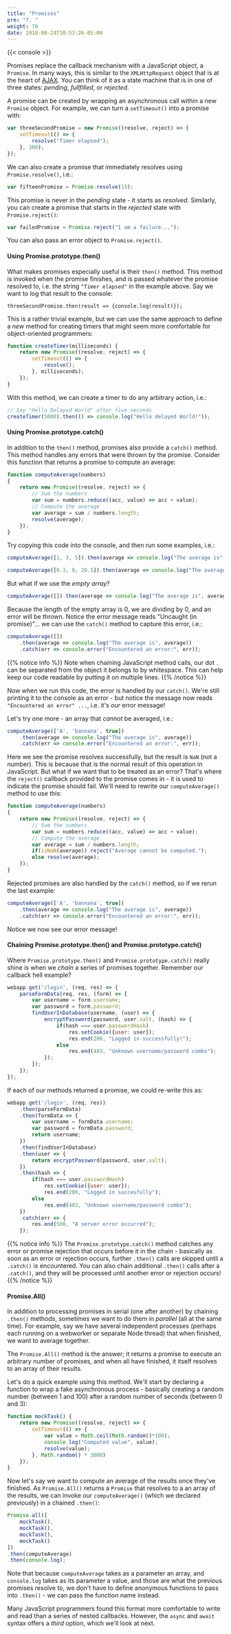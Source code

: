```yaml
---
title: "Promises"
pre: "7. "
weight: 70
date: 2018-08-24T10:53:26-05:00
---
```


{{< console >}}

Promises replace the callback mechanism with a JavaScript object, a `Promise`.  In many ways, this is similar to the `XMLHttpRequest` object that is at the heart of [AJAX](<ref "c-js/11-ajax">).  You can think of it as a state machine that is in one of three states: _pending_, _fullfilled_, or _rejected_.  

A promise can be created by wrapping an asynchronous call within a new `Promise` object.  For example, we can turn a `setTimeout()` into a promise with:

```js
var threeSecondPromise = new Promise((resolve, reject) => {
    setTimeout(() => {
        resolve("Timer elapsed");
    }, 300);
});
```

We can also create a promise that immediately resolves using `Promise.resolve()`, i.e.:

```js
var fifteenPromise = Promise.resolve(15);
```

This promise is never in the _pending_ state - it starts as _resolved_.  Similarly, you can create a promise that starts in the _rejected_ state with `Promise.reject()`:

```js
var failedPromise = Promise.reject("I am a failure...");
```

You can also pass an error object to `Promise.reject()`.

#### Using Promise.prototype.then()

What makes promises especially useful is their `then()` method.  This method is invoked when the promise finishes, and is passed whatever the promise resolved to, i.e. the string `"Timer elapsed"` in the example above.  Say we want to log that result to the console:

```
threeSecondPromise.then(result => {console.log(result)});
```

This is a rather trivial example, but we can use the same approach to define a _new_ method for creating timers that might seem more comfortable for object-oriented programmers:

```js
function createTimer(milliseconds) {
    return new Promise((resolve, reject) => {
        setTimeout(() => {
            resolve();
        }, milliseconds);
    });
}
```

With this method, we can create a timer to do any arbitrary action, i.e.:

```js
// Say "Hello Delayed World" after five seconds
createTimer(5000).then(() => console.log("Hello delayed World!"));
```

#### Using Promise.prototype.catch()

In addition to the `then()` method, promises also provide a `catch()` method.  This method handles any errors that were thrown by the promise.  Consider this function that returns a promise to compute an average:

```js
function computeAverage(numbers)
{
    return new Promise((resolve, reject) => {
        // Sum the numbers
        var sum = numbers.reduce((acc, value) => acc + value);
        // Compute the average 
        var average = sum / numbers.length;
        resolve(average);
    });
}
```

Try copying this code into the console, and then run some examples, i.e.:

```js
computeAverage([1, 3, 5]).then(average => console.log("The average is", average));
```

```js
computeAverage([0.3, 8, 20.5]).then(average => console.log("The average is", average));
```

But what if we use the _empty array_?

```js
computeAverage([]).then(average => console.log("The average is", average));
```

Because the length of the empty array is 0, we are dividing by 0, and an error will be thrown.  Notice the error message reads "Uncaught (in promise)"... we can use the `catch()` method to capture this error, i.e.:

```js
computeAverage([])
    .then(average => console.log("The average is", average))
    .catch(err => console.error("Encountered an error:", err));
```

{{% notice info %}} 
Note when chaining JavaScript method calls, our dot `.` can be separated from the object it belongs to by whitespace.  This can help keep our code readable by putting it on multiple lines.
{{% /notice %}}

Now when we run this code, the error is handled by our `catch()`.  We're still printing it to the console as an error - but notice the message now reads `"Encountered an error" ...`, i.e. it's _our_ error message!

Let's try one more - an array that _cannot_ be averaged, i.e.:

```js
computeAverage(['A', 'bannana', true])
    .then(average => console.log("The average is", average))
    .catch(err => console.error("Encountered an error:", err));
```

Here we see the promise resolves successfully, but the result is `NaN` (not a number).  This is because that is the normal result of this operation in JavaScript.  But what if we want that to be treated as an error?  That's where the `reject()` callback provided to the promise comes in - it is used to indicate the promise should fail.  We'll need to rewrite our `computeAverage()` method to use this:

```js
function computeAverage(numbers)
{
    return new Promise((resolve, reject) => {
        // Sum the numbers
        var sum = numbers.reduce((acc, value) => acc + value);
        // Compute the average 
        var average = sum / numbers.length;
        if(isNaN(average)) reject("Average cannot be computed.");
        else resolve(average);
    });
}
```

Rejected promises are also handled by the `catch()` method, so if we rerun the last example:

```js
computeAverage(['A', 'bannana', true])
    .then(average => console.log("The average is", average))
    .catch(err => console.error("Encountered an error:", err));
```

Notice we now see our error message!

#### Chaining Promise.prototype.then() and Promise.prototype.catch()

Where `Promise.prototype.then()` and `Promise.prototype.catch()` really shine is when we _chain_ a series of promises together.  Remember our callback hell example?

```js
webapp.get('/login', (req, res) => {
    parseFormData(req, res, (form) => {
        var username = form.username;
        var password = form.password;
        findUserInDatabase(username, (user) => {
            encryptPassword(password, user.salt, (hash) => {
                if(hash === user.passwordHash) 
                    res.setCookie({user: user});
                    res.end(200, "Logged in successfully!");
                else
                    res.end(403, "Unknown username/password combo");
            });
        });
    });
});
```

If each of our methods returned a promise, we could re-write this as:

```js
webapp.get('/login', (req, res))
    .then(parseFormData)
    .then(formData => {
        var username = formData.username;
        var password = formData.password;
        return username;
    })
    .then(findUserInDatabase)
    .then(user => {
        return encryptPassword(password, user.salt);
    })
    .then(hash => {
        if(hash === user.passwordHash)
            res.setCookie({user: user});
            res.end(200, "Logged in succesfully");
        else 
            res.end(403, "Unknown username/password combo");
    })
    .catch(err => {
        res.end(500, "A server error occurred");
    });
```

{{% notice info %}}
The `Promise.prototype.catch()` method catches any error or promise rejection that occurs before it in the chain - basically as soon as an error or rejection occurs, further `.then()` calls are skipped until a `.catch()` is encountered.  You can also chain additional `.then()` calls after a `.catch()`, and they will be processed until another error or rejection occurs!
{{% /notice %}}


#### Promise.All()
In addition to processing promises in serial (one after another) by chaining `.then()` methods, sometimes we want to do them in _parallel_ (all at the same time).  For example, say we have several independent processes (perhaps each running on a webworker or separate Node thread) that when finished, we want to average together. 

The `Promise.All()` method is the answer; it returns a promise to execute an arbitrary number of promises, and when all have finished, it itself resolves to an array of their results.

Let's do a quick example using this method.  We'll start by declaring a function to wrap a fake asynchronous process - basically creating a random number (between 1 and 100) after a random number of seconds (between 0 and 3):

```js
function mockTask() {
    return new Promise((resolve, reject) => {
        setTimeout(() => {
            var value = Math.ceil(Math.random()*100);
            console.log("Computed value", value);
            resolve(value);
        }, Math.random() * 3000)
    });
}
```

Now let's say we want to compute an average of the results once they've finished.  As `Promise.All()` returns a `Promise` that resolves to a an array of the results, we can invoke our `computeAverage()` (which we declared previously) in a chained `.then()`:


```js
Promise.all([
    mockTask(),
    mockTask(),
    mockTask(),
    mockTask()
])
.then(computeAverage)
.then(console.log);
```

Note that because `computeAverage` takes as a parameter an array, and `console.log` takes as its parameter a value, and those are what the previous promises resolve to, we don't have to define anonymous functions to pass into `.then()` - we can pass the function name instead.

Many JavaScript programmers found this format more comfortable to write and read than a series of nested callbacks.  However, the `async` and `await` syntax offers a _third_ option, which we'll look at next.